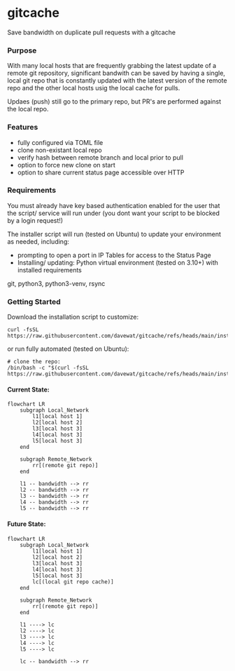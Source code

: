 # gitcache
Save bandwidth on duplicate pull requests with a gitcache

### Purpose
With many local hosts that are frequently grabbing the latest update of a remote git repository, significant bandwith can be saved by having a single, local git repo that is constantly updated with the latest version of the remote repo and the other local hosts usig the local cache for pulls.

Updaes (push) still go to the primary repo, but PR's are performed against the local repo.

### Features
- fully configured via TOML file
- clone non-existant local repo
- verify hash between remote branch and local prior to pull
- option to force new clone on start
- option to share current status page accessible over HTTP

### Requirements
You must already have key based authentication enabled for the user that the script/ service will run under (you dont want your script to be blocked by a login request!)

The installer script will run (tested on Ubuntu) to update your environment as needed, including:
- prompting to open a port in IP Tables for access to the Status Page
- Installing/ updating: Python virtual environment (tested on 3.10+) with installed requirements

git, python3, python3-venv, rsync

### Getting Started
Download the installation script to customize:
```
curl -fsSL https://raw.githubusercontent.com/davewat/gitcache/refs/heads/main/install.sh
```

or run fully automated (tested on Ubuntu):
```
# clone the repo:
/bin/bash -c "$(curl -fsSL https://raw.githubusercontent.com/davewat/gitcache/refs/heads/main/install.sh)"
```


#### Current State:
```mermaid
flowchart LR
    subgraph Local_Network
        l1[local host 1]
        l2[local host 2]
        l3[local host 3]
        l4[local host 3]
        l5[local host 3]
    end
    
    subgraph Remote_Network
        rr[(remote git repo)]
    end

    l1 -- bandwidth --> rr
    l2 -- bandwidth --> rr
    l3 -- bandwidth --> rr
    l4 -- bandwidth --> rr
    l5 -- bandwidth --> rr
```

#### Future State:
```mermaid
flowchart LR
    subgraph Local_Network
        l1[local host 1]
        l2[local host 2]
        l3[local host 3]
        l4[local host 3]
        l5[local host 3]
        lc[(local git repo cache)]
    end

    subgraph Remote_Network
        rr[(remote git repo)]
    end

    l1 ----> lc
    l2 ----> lc
    l3 ----> lc
    l4 ----> lc
    l5 ----> lc

    lc -- bandwidth --> rr
```